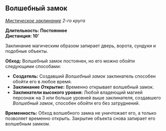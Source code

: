 ## Волшебный замок

*[Мистическое заклинание](../arcane.md) 2-го круга*

**Длительность: Постоянное**  
**Дистанция: 10’**

Заклинание магическим образом запирает дверь, ворота, сундуки и подобные объекты.

**Обход:** Волшебный замок постоянен, но его можно обойти следующими способами:

- **Создатель:** Создавший *Волшебный замок* заклинатель способен обойти его в любое время.
- **Заклинание *Открытие*:** Временно открывает волшебный замок.
- **Заклинатели высокого уровня:** Любой владеющий магией персонаж на 3 или больше уровней выше заклинателя, создавшего *Волшебный замок*, способен обойти его без затруднений.

**Временность:** Обход волшебного замка не уничтожает его, а только позволяет временно открыть. Закрытие объекта снова запирает его волшебным замком.